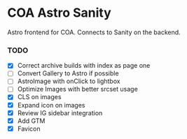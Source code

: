# COA Astro Sanity

Astro frontend for COA. Connects to Sanity on the backend.

### TODO
- [x] Correct archive builds with index as page one
- [ ] Convert Gallery to Astro if possible
- [ ] AstroImage with onClick to lightbox
- [ ] Optimize Images with better srcset usage
- [x] CLS on images
- [x] Expand icon on images
- [x] Review IG sidebar integration
- [x] Add GTM
- [x] Favicon
